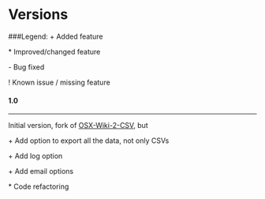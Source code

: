 Versions
========

###Legend:
\+ Added feature

\* Improved/changed feature

\- Bug fixed

\! Known issue / missing feature


#### 1.0
------------
Initial version, fork of [OSX-Wiki-2-CSV](https://github.com/jonbrown21/OSX-Wiki-2-CSV), but 

\+ Add option to export all the data, not only CSVs

\+ Add log option

\+ Add email options

\* Code refactoring
